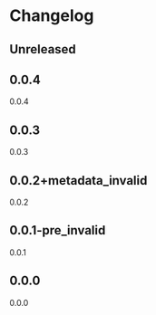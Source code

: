 # Changelog

<!--
Note: In this file, do not use the hard wrap in the middle of a sentence for compatibility with GitHub comment style markdown rendering.
-->

## Unreleased

## 0.0.4

0.0.4

## 0.0.3

0.0.3

## 0.0.2+metadata_invalid

0.0.2

## 0.0.1-pre_invalid

0.0.1

## 0.0.0

0.0.0
